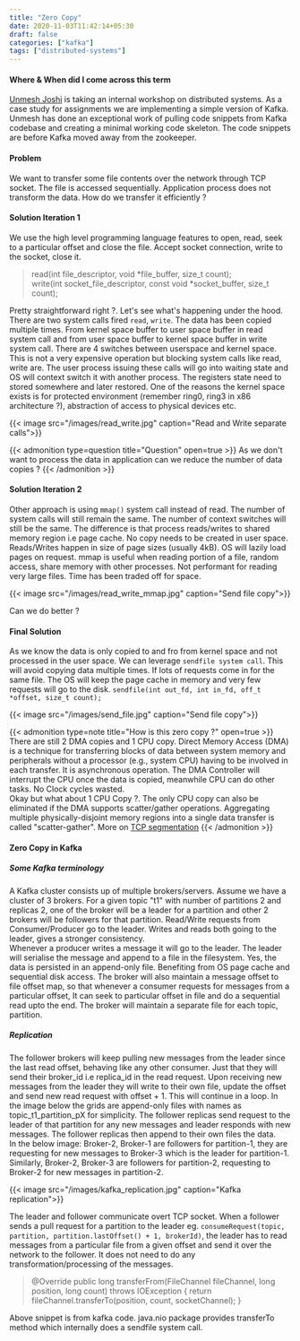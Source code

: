 ```yaml
---
title: "Zero Copy"
date: 2020-11-03T11:42:14+05:30
draft: false
categories: ["kafka"]
tags: ["distributed-systems"]
---
```


#### Where & When did I come across this term 
[Unmesh Joshi](https://in.linkedin.com/in/unmesh-joshi-9487635) is taking an internal workshop on distributed systems. As a case study for assignments we are implementing
a simple version of Kafka. Unmesh has done an exceptional work of pulling code snippets from Kafka codebase and creating a minimal working code skeleton. The code snippets are before Kafka
moved away from the zookeeper.

#### Problem
We want to transfer some file contents over the network through TCP socket. The file is accessed sequentially. Application process does not transform the data.
How do we transfer it efficiently ?  

#### Solution Iteration 1
We use the high level programming language features to open, read, seek to a particular offset and close the file. Accept socket connection, write to the socket, close it. 
> read(int file_descriptor, void *file_buffer, size_t count);  
> write(int socket_file_descriptor, const void *socket_buffer, size_t count);

Pretty straightforward right ?. Let's see what's happening under the hood. There are two system calls fired `read`, `write`. The data has been copied multiple times. From kernel space buffer to user space buffer in read system call and from user space buffer
to kernel space buffer in write system call. There are 4 switches between userspace and kernel space. This is not a very expensive operation but blocking system calls like read, write are.
The user process issuing these calls will go into waiting state and OS will context switch it with another process. The registers state need to stored somewhere and later restored.
 One of the reasons the kernel space exists is for protected environment (remember ring0, ring3 in x86 architecture ?), abstraction of access to physical devices etc.  

{{< image src="/images/read_write.jpg" caption="Read and Write separate calls">}}

{{< admonition type=question title="Question" open=true >}}
As we don't want to process the data in application can we reduce the number of data copies ?
{{< /admonition >}}

#### Solution Iteration 2

Other approach is using `mmap()` system call instead of read. The number of system calls will still remain the same.
The number of context switches will still be the same. The difference is that process reads/writes to shared memory region i.e page cache. No copy needs to be created in user space.
Reads/Writes happen in size of page sizes (usually 4kB). OS will lazily load pages on request.
mmap is useful when reading portion of a file, random access, share memory with other processes. Not performant for reading very large files. Time has been traded off for space.  

{{< image src="/images/read_write_mmap.jpg" caption="Send file copy">}}

Can we do better ?

#### Final Solution
As we know the data is only copied to and fro from kernel space and not processed in the user space. We can leverage `sendfile system call`. This will avoid copying data multiple times.
If lots of requests come in for the same file. The OS will keep the page cache in memory and very few requests will go to the disk.
`sendfile(int out_fd, int in_fd, off_t *offset, size_t count);`  

{{< image src="/images/send_file.jpg" caption="Send file copy">}}

{{< admonition type=note title="How is this zero copy ?" open=true >}}
There are still 2 DMA copies and 1 CPU copy. Direct Memory Access (DMA) is a technique for transferring blocks of data between system memory and peripherals
without a processor (e.g., system CPU) having to be involved in each transfer.
It is asynchronous operation. The DMA Controller will interrupt the CPU once the data is copied, meanwhile CPU can do other tasks. No Clock cycles wasted.  
Okay but what about 1 CPU Copy ?. The only CPU copy can also be eliminated if the DMA supports scatter/gather operations. Aggregating multiple physically-disjoint memory regions into a single data transfer is called "scatter-gather".
More on [TCP segmentation](https://lwn.net/Articles/9123/)
{{< /admonition >}}

#### Zero Copy in Kafka
##### Some Kafka terminology
A Kafka cluster consists up of multiple brokers/servers. Assume we have a cluster of 3 brokers. For a given topic "t1" with number of partitions 2 and replicas 2,
one of the broker will be a leader for a partition and other 2 brokers will be followers for that partition. Read/Write requests from Consumer/Producer go to the leader. Writes and reads both going to the leader,
gives a stronger consistency.  
Whenever a producer writes a message it will go to the leader. The leader will serialise the message and append to a file in the filesystem. Yes, the data is persisted in an append-only file.
Benefiting from OS page cache and sequential disk access. The broker will also maintain a message offset to file offset map, so that whenever a consumer requests for messages from a particular offset, It can seek to particular offset in file
and do a sequential read upto the end. The broker will maintain a separate file for each topic, partition.

##### Replication
The follower brokers will keep pulling new messages from the leader since the last read offset, behaving like any other consumer. Just that they will send their broker_id i.e replica_id in the read request.
Upon receiving new messages from the leader they will write to their own file, update the offset and send new read request with offset + 1. This will continue in a loop.
In the image below the grids are append-only files with names as topic_t1_partition_pX for simplicity. The follower replicas send request to the leader of that partition for any new messages and leader responds with new messages.
The follower replicas then append to their own files the data.  
In the below image: Broker-2, Broker-1 are followers for partition-1, they are requesting for new messages to Broker-3 which is the leader for partition-1.
Similarly, Broker-2, Broker-3 are followers for partition-2, requesting to Broker-2 for new messages in partition-2.

{{< image src="/images/kafka_replication.jpg" caption="Kafka replication">}}

The leader and follower communicate overt TCP socket.
When a follower sends a pull request for a partition to the leader eg. `consumeRequest(topic, partition, partition.lastOffset() + 1, brokerId)`, the leader has to read messages from a particular file from a given offset
and send it over the network to the follower. It does not need to do any transformation/processing of the messages.
>  @Override
      public long transferFrom(FileChannel fileChannel, long position, long count) throws IOException {
          return fileChannel.transferTo(position, count, socketChannel);
      }

Above snippet is from kafka code. java.nio package provides transferTo method which internally does a sendfile system call. 
  



